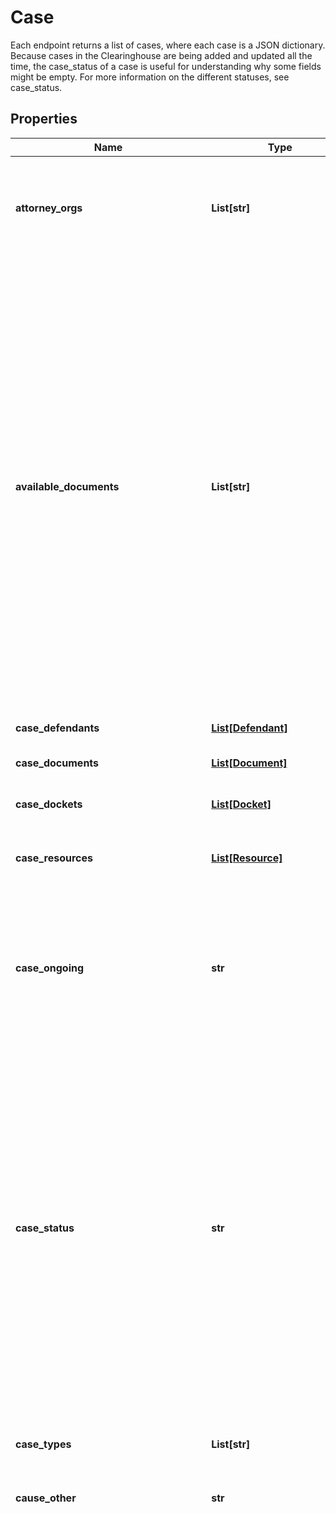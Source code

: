 # Case

Each endpoint returns a list of cases, where each case is a JSON dictionary. Because cases in the Clearinghouse are being added and updated all the time, the case_status of a case is useful for understanding why some fields might be empty. For more information on the different statuses, see case_status.

## Properties

Name | Type | Description | Notes
------------ | ------------- | ------------- | -------------
**attorney_orgs** | **List[str]** | Organizations that represent the plaintiff. The possible organizations for &#x60;&#x60;&#x60;attorney_orgs&#x60;&#x60;&#x60; come from a predefined list of public interest organizations. For a full list, including a description and link for each organization see [the Clearinhouse page on attorney organizations](https://clearinghouse.net/attorney-orgs) | [optional] 
**available_documents** | **List[str]** | A list of the types of documents available in the Clearinhouse for this case. For example, if the array includes \&quot;Complaint (any)\&quot;, then there is at least one document that is a complaint for the case. ***Any*** ***published*** ***opinion*** - A judicial opinion or oder that has been published in a reporter. For more information on what it means for an opinion to be published, see [Citations](https://api.clearinghouse.net/api-reference/objects/document/citations). ***Complaint*** ***(any)*** - A document that contains the facts underlying the lawsuit, the plaintiff&#39;s legal claims, and what the plaintiff would like the court to do. A complaint often starts a case. ***Injunctive (or Injunctive-like) Relief*** - A document that sets forth how a party will change its behavior. This could be a court order or a settlement. ***Monetary Relief*** - A document that awards monetary relief (e.g. damages) to a party. ***Non-settlement Outcome*** - A document that provides an outcome to a case that is not a settlement, e.g. a judgment. ***Trial Court Docket*** - The trial court docket for the case. This includes both dockets saved as PDF documents and dockets saved as Docket Entry objects. For more about the different ways we save dockets, see [Docket Entry](https://api.clearinghouse.net/api-reference/objects/docket-entry). ***U.S. Supreme Court merits opinion*** - A U.S. Supreme Court opinion that contains legal analysis (as opposed to e.g. only denying certiorari). ***None of the above*** - We have no documents that fall into the above categories. | [optional] 
**case_defendants** | [**List[Defendant]**](Defendant.md) | An array of Defendant objects. See [Defendant](https://api.clearinghouse.net/api-reference/objects/defendant). | [optional] 
**case_documents** | [**List[Document]**](Document.md) | A list of document objects. For descriptions of the document fields, see [Document](https://api.clearinghouse.net/api-reference/objects/document). | [optional] 
**case_dockets** | [**List[Docket]**](Docket.md) | An array of Docket objects, representing the dockets associated with the case. See [Docket](https://api.clearinghouse.net/api-reference/objects/docket). | [optional] 
**case_resources** | [**List[Resource]**](Resource.md) | A list of resource objects. For descriptions of the resource fields, see (Resource)[https://api.clearinghouse.net/api-reference/objects/resource]. | [optional] 
**case_ongoing** | **str** | Whether the case is ongoing. Possible values: ***Yes*** - There are still things that will happen in the case. ***Unknown*** - We aren&#39;t sure if anything else will happen. ***Perhaps, but long dormant*** - We think there might still be things to happen in the case, but nothing has happened for awhile. ***No reason to think so*** - We don&#39;t think the case is still ongoing, but we&#39;re not sure. ***No*** - The case is closed. If this field is empty, then check the [case_status](https://api.clearinghouse.net/api-reference/objects/case/case-status#case_status).  | [optional] 
**case_status** | **str** | The case_status indicates where a case is in the process of filling out the summary and metadata. Possible values:   ***Approved*** - The case&#39;s summary and metadata are complete.    ***Coding Complete*** - The case&#39;s metadata is complete, but the summary may not have been published yet and is likely awaiting internal review.    ***In Process (Public)*** - The case has been added to the Clearinghouse, but work on the summary and metadata has not started or is in progress. There may be a temporary 1-2 sentence summary, but it is likely that there is incomplete information.    The case status can be helpful in interpreting empty values for some fields. For example, if a case&#39;s order_start_year is empty and case_status is \&quot;In Process (Public)\&quot;, then it&#39;s possible the case did have an injunction (or injunctive-like order) but we have yet to enter in that piece of metadata. On the other hand, if order_start_year is empty, case_ongoing is \&quot;No\&quot;, and case_status is \&quot;Approved\&quot;, then there was no injunction (or injunctive-like order) in the case.  | [optional] 
**case_types** | **List[str]** | The case types that apply to the case. Every case has at least one type, and some will have multiple. For a full list of possible case types (with descriptions), see [here](https://clearinghouse.net/case-types). | [optional] 
**cause_other** | **str** | The case&#39;s cause(s) of action that are not in the Clearinghouse&#39;s predefined list. | [optional] 
**causes** | **List[str]** | The cause(s) of action for the case. If causes is an empty list, then check [cause_other](https://api.clearinghouse.net/api-reference/objects/case/causes-of-action#cause_other) for a cause of action not in the Clearinghouse&#39;s predefined list or check [case_status](https://api.clearinghouse.net/api-reference/objects/case/case-status#case_status). ***42 U.S.C. § 1981*** - This law prohibits race-based employment discrimination. ***42 U.S.C. § 1982*** - This law prohibits race-based discrimination in the sale or rental of property. ***42 U.S.C. § 1983*** - This law allows people to bring a lawsuit against persons acting under color of state law for violating federal constitutional or statutory rights. ***42 U.S.C. § 1985*** - This law allows people to bring a lawsuit for three types of conspiracy: (1) preventing an officer from performing their duties, (2) obstructing justice by intimidating a party, witness, or juror, and (3) depriving a person&#39;s rights or privileges. ***Administrative Procedure Act, 5 U.S.C. §§ 551 et seq. *** - This law governs federal administrative agencies and how they propose/establish regulations. It has been called a \&quot;constitution\&quot; for administrative law. ***Adoption Assistance and Child Welfare Act of 1980 (AACWA), 42 U.S.C. §§ 620 et seq.*** - This law&#39;s purpose was to (1) establish a program of adoption assistance, (2) strengthen foster care assistance, and (3) improve the child welfare, social services, and aid to families with dependent children programs. ***Adoption Assistance Program, 42 U.S.C. §§ 670 et seq.*** - This law gives funding to states to create programs that facilitate the adoption of children who would otherwise remain in long-term foster care. ***Age Discrimination in Employment Act (ADEA), 29 U.S.C. §§ 621 et seq.*** - This law prohibits age-based employment discrimination against people age 40 and older. ***Alien Tort Claims Act (ATCA), 28 U.S.C. §§ 1350*** - This law allows aliens to bring tort claims alleging violations of international law in federal district court. ***All Writs Act, 28 U.S.C. § 1651*** - This law allows courts to issue writs (legal orders). ***Americans with Disabilities Act (ADA), 42 U.S.C. §§ 12111 et seq.*** - This law prohibits discrimination against people with disabilities in employment, government services, public transit, businesses open to the public, telecommunications, and other activities. ***Child Abuse Prevention and Treatment Act, 42 U.S.C. §§ 5101 et seq.*** - This law provides federal funding for programs for prevention, identification, and treatment of child abuse and neglect. It also provides a minimum definition of \&quot;child abuse and neglect.\&quot; ***Civil Rights Act of 1957/1960, 52 U.S.C. § 10101 (previously 42 U.S.C. § 1971)*** - The Civil Rights Act of 1957 was the first post-Reconstruction civil rights law. Among other things, it allowed federal prosecutors to obtain injunctions against interfering with the right to vote (particularly for Black Americans). The Civil Rights Act of 1960 was enacted largely to address the shortcomings of the 1957 law. ***Civil Rights of Institutionalized Persons Act (CRIPA), 42 U.S.C. § 1997 et seq.*** - This law allows the Attorney General of the U.S. to review practices and conditions in state- and local-run prisons and jails. ***Clean Water Act (CWA), 33 U.S.C. § 1319 et seq.*** - This law regulates discharges of pollutants into U.S. waters and quality standards for surface waters. ***Clean Air Act, 42 U.S.C. §7401 et seq.*** - This law regulates air pollution. For example, it requires the EPA to adopt national air quality standards that states then must meet. ***Community Reinvestment Act, 12 U.S.C. § 2901*** - This law requires federal banking agencies to assess how well depository institutions (e.g. banks) are meeting the needs of their communities, including low- and moderate-income communities. ***Criminal Conspiracy to Violate Federal Rights, 18 U.S.C. § 241*** - This law makes it a federal crime to agree with others to violate federal rights while acting in a state capacity. ***Criminal Violation of Federal Rights Under Color of Law, 18 U.S.C. § 242*** - This law makes it a federal crime to violate federal rights while acting in a state capacity. ***Declaratory Judgment Act, 28 U.S.C. § 2201*** - This law allows courts to grant declaratory judgments as relief, but the law does not independently provide a basis for relief. ***Developmental Disabilities Assistance and Bill of Rights Act, 42 U.S.C. § 15001 et seq.*** - This law establishes programs for helping individuals with development disabilities and their families. ***Employee Retirement Income Security Act (ERISA), 29 U.S.C. § 1001*** - This law sets standards for most private retirement and health plans to provide protection for individuals on those plans. ***Endangered Species Act, 16 U.S.C. § 1531 et seq.*** - This law establishes protections for fish, wildlife, and plants that are listed as threatened or endangered; it also manages those lists of threatened or endangered species. ***Equal Credit Opportunity Act (ECOA), 15 U.S.C. § 1691*** - This law prohibits discrimination in activity under the Consumer Credit Protection Act and requires creditors to provide reasons for denying an applicant credit. ***Equal Pay Act, 29 U.S.C. § 206(d)*** - This law requires that men and women in the same workplace be given equal pay for equal work. ***Ex Parte Young (Federal) or Bivens*** - This combination enables damage suits brought against federal officials (see above). ***Ex parte Young (federal or state officials)*** - *Ex parte Young* enables injunctive suits brought against federal officials or state officials (see above). ***Fair Credit Reporting Act, 15 U.S.C. § 1681 (\&quot;FCRA\&quot;)*** - This law protects information collected by consumer reporting agencies. ***Fair Housing Act/Fair Housing Amendments Act (FHAA), 42 U.S.C. §§ 3601 et seq.*** - This law prohibits discrimination in housing, covering rentals, sales, mortgages, advertising, and other housing-related activities. ***Fair Labor Standards Act (FLSA), 29 U.S.C. §§ 201-219*** - This law establishes minimum wage, overtime pay, recordkeeping, and youth employment standards. ***False Claims Act, 31 U.S.C. § 3729*** - This law creates a penalty for anyone who knowingly submits, or causes to submit, false claims to the government. ***Federal Campaign Finance law, 2 U.S.C. §§ 431 et seq.*** - This law puts limits on campaign contributions to candidates for president and Congress. ***Federal Tort Claims Act (FTCA), 28 U.S.C. § 2674*** - This law authorizes damage suits against the federal government for torts of its employees. ***FISA Title III Warrant (Physical Search), 50 U.S.C. §§ 1821-1829*** - The Foreign Intelligence Surveillance Act (FISA) provides judicial and congressional oversight of government agencies engaging in foreign intelligence surveillance activities. Title III allows agencies to seek a warrant for physical searches to collect foreign intelligence. ***FISA Title IV order (pen register/trap-and-trace), 50 U.S.C. §§ 1841-1846*** - The Foreign Intelligence Surveillance Act (FISA) provides judicial and congressional oversight of government agencies engaging in foreign intelligence surveillance activities. Title IV allows agencies to seek an order authorizing the installation of pen register and trap-and-trace devices to collect foreign intelligence. ***FISA Title I Warrant (Electronic Surveillance), 50 U.S.C. §§ 1801-1812*** - The Foreign Intelligence Surveillance Act (FISA) provides judicial and congressional oversight of government agencies engaging in foreign intelligence surveillance activities. Title I allows agencies to seek a warrant for electronic surveillance to collect foreign intelligence. ***FISA Title VII targeting order (Sections 702, 703, 704), 50 U.S.C. 1881a, 1881b, 1881c - The Foreign Intelligence Surveillance Act (FISA) provides judicial and congressional oversight of government agencies engaging in foreign intelligence surveillance activities. Section 702 permits foreign intelligence surveillance targeting the communications of non-U.S. persons located abroad without needing to establish probable cause. There is a [special collection](https://clearinghouse.net/search/case/?special_collection&#x3D;5663) related to this cause of action. ***FISA Title V order (PATRIOT Act § 215, business records or other tangible things), 50 U.S.C. §§ 1861-1862*** - The Foreign Intelligence Surveillance Act (FISA) provides judicial and congressional oversight of government agencies engaging in foreign intelligence surveillance activities. Title V allows agencies to seek an order compelling certain businesses to release records in connection with a foreign intelligence investigation by the FBI. Section 215 of the PATRIOT Act (expired in 2020), expanded business records to include \&quot;any tangible thing.\&quot; ***Freedom of Information Act (FOIA), 5 U.S.C. § 552*** - This law requires disclosure of documents controlled by federal or state governments (or other public authorities) upon request. ***Habeas Corpus, 28 U.S.C. §§ 2241-2253; 2254; 2255*** - This law allows an individual files a civil suit challenging their criminal conviction. Habeas is generally considered an individual&#39;s last resort attempt to overturn their sentence. ***Help America Vote Act (HAVA), 52 U.S.C. § 20901 et seq (previously 42 U.S.C. § 15301 et seq)*** - This law addressed improvements to voting systems and voter access that were identified following the 2000 election. ***Illegal Immigration Reform and Immigrant Responsibility Act of 1996 (IIRIRA)*** - This law provides increased penalties for undocumented immigrants who commit crimes while in the U.S., allows for the deportation for undocumented immigrants who commit a misdemeanor or felony, and provides additional restrictions for asylum applications. ***Immigration and Nationality Act (INA), 8 U.S.C. §§ 1101 et seq.*** - This law covers many aspects of immigration law, such as naturalization and refugee assistance. ***Immigration Reform and Control Act of 1986 (IRCA)*** - This law prohibits knowingly employing illegal immigrants. ***Indv. w/ Disab. Educ. Act (IDEA), Educ. of All Handcpd. Children Act , 20 U.S.C. § 1400*** - These laws ensure that children with disabilities have access to free appropriate education, including special education and related services. ***Juvenile Justice Act, 42 U.S.C. § 5672*** - A section of the Juvenile Justice and Delinquency Prevention Act, which supports local and state efforts to prevent delinquency and improve juvenile justice systems. ***Mandamus, 28 U.S.C. § 1361*** - This law authorizes federal courts to compel government employees to do their duty. ***Medicaid, 42 U.S.C §1396 (Title XIX of the Social Security Act)*** - Medicaid provides health coverage to eligible low-income adults, children, pregnant women, elderly adults and people with disabilities. ***Medicare, 42 U.S.C. 1395-1395lll (Title XVIII of the Social Security Act)*** - Medicare provides health coverage to individuals 65 and older, certain younger individuals with disabilities, and those with End-Stage Renal Disease. ***Migrant and Seasonal Agricultural Workers Protection Act, 29 U.S.C. §§ 1801-1871*** - This law protects migrant and seasonal agricultural workers by establishing employment standards related to wages, housing, transportation, disclosures and recordkeeping. ***National Environmental Protection Act, 42 U.S.C. §§ 4321–4370f*** - This law requires federal agencies to assess the environmental effects of their proposed actions prior to making decisions. ***National Labor Relations Act*** - This law provides private-sector employees the fundamental right to seek better working conditions and designation of representation without fear of retaliation. ***National Voter Registration Act (\&quot;Motor Voter law\&quot;), 52 U.S.C. § 20501 (previously 42 U.S.C. § 1973gg)*** - This law requires state governments to offer simplified voter registration processes for any eligible person who applies for or renews a driver&#39;s license or applies for public assistance. The law also allows the DOJ to bring civil actions in federal court to enforce its requirements. ***Nursing Care Reform Act of 1987/ Omnibus Reconciliation Act*** - The Nursing Home Reform Act was passed as part of the Omnibus Reconciliation Act of 1987, which establishes performance standards for nursing homes. ***Protection and Advocacy for Individuals with Mental Illness (PAIMI) Act, 42 U.S.C. § 10801*** - This law protects the rights of individuals with mental illnesses. ***Protection and Advocacy of Individual Rights (PAIR), 29 U.S.C. § 794e*** - This law supports the protection and advocacy system in each state to protect the legal and human rights of individuals with disabilities. ***Racketeer Influenced and Corrupt Organizations Act (RICO), 18 U.S.C. §§ 1961 et seq.*** - This law authorizes civil lawsuits for acts performed as part of an ongoing criminal organization. ***Religious Freedom Rest. Act/Religious Land Use and Inst. Persons Act (RFRA/RLUIPA)*** - RFRA provided a \&quot;strict scrutiny\&quot; standard for evaluating generally applicable and neutral laws that pose a burden on someone&#39;s religious practice. RLUIPA applied the same principle to state and local governments. ***Resource Conservation and Recovery Act (RCRA), 42 U.S.C. § 6928 et seq.*** - This law the proper management of hazardous and non-hazardous solid waste. ***Section 504 (Rehabilitation Act), 29 U.S.C. § 701*** - This law guarantees certain rights to people with disabilities. ***Social Security (Title XX), 42 U.S.C. §§ 1397 et seq.*** - Also known as the Social Services Block Grant, Title XX provides federal funding to states and territories to support social services for vulnerable children, adults, and families. ***State Anti-Discrimination Law*** - Any state law (as opposed to a federal law) that prohibits discrimination. ***State law*** - Any state law (as opposed to a federal law). ***Title IV, Civil Rights Act of 1964, 42 U.S.C. § 2000c et seq.*** - This law prohibits segregation and discrimination in public school and university systems. It authorizes the U.S. Attorney General to bring enforcement actions. ***Title IX of the Education Amendments of 1972, 20 U.S.C. §§ 1681 et seq.*** - This law prohibits sex (including pregnancy, sexual orientation, and gender identity) discrimination in any education program or activity receiving federal financial assistance. ***Title VI, Civil Rights Act of 1964, 42 U.S.C. § 2000d et seq.*** - This law prohibits discrimination by recipients of federal financial assistance. It authorizes federal agencies to conduct investigations and (in some cases) private individuals to bring lawsuits. ***Title VII (including PDA), 42 U.S.C. § 2000e*** - This law prohibits discrimination in employment on the basis of \&quot;race, color, religion, sex, or national origin.\&quot; It authorizes lawsuits brought by the Equal Employment Opportunity Commission (EEOC), the DOJ, and private individuals. ***Trafficking Victims Protection Act (TVPA), 18 U.S.C. § 1589*** - This law prohibits human trafficking and provides for protection of human trafficking victims. ***Uniformed and Overseas Citizens Absentia Voting Act, 52 U.S.C. § 20301 (previously 42 U.S.C. § 1973ff et seq.)*** - This law requires states and territories to allow absentee voting for members of the U.S. military, their families, and U.S. citizens living abroad. ***Uniformed Services Employment and Reemployment Rights Act (USERRA), 38 U.S.C. § 4301*** - This law prohibits employment discrimination against members of the U.S. military and veterans on the basis of their service. ***Violent Crime and Law Enforcement Act, 34 U.S.C. § 12601 (previously 42 U.S.C. § 14141)*** - This law addresses crime and law enforcement. Among many other things, it defines and classifies various crimes. ***Voting Accessibility law, 52 U.S.C. § 20102 (previously 42 U.S.C. §§ 1973ee et seq.)*** - This law requires accessible polling places in federal elections for elderly individuals and people with disabilities (or alternative means of voting). ***Voting Rights Act, section 203 (language minority provision), 52 U.S.C. § 10503 (previously 42 U.S.C. § 1973aa-1a)*** - This law requires that all election information that is available in English also be available in the language of specific minority communities. ***Voting Rights Act, section 208 (assistance for disabled persons), 52 U.S.C. § 10508 (previously 42 U.S.C. § 1973aa-6)*** - This law provides for voters who need assistance to vote by reason of blindness, disability, or inability to read or write. ***Voting Rights Act, section 2, 52 U.S.C. § 10301 (previously 42 U.S.C. § 1973)*** - This law prohibits voting practices and procedures that discriminate on the basis of race, color or membership in a language minority group. ***Voting Rights Act, section 5, 52 U.S.C. § 10304 (previously 42 U.S.C. § 1973c)*** - This law provides a preclearance requirement whereby changes in voting practices and procedures in certain locations must be found to have no discriminatory purpose or effect before those changes can be put into place. ***Voting Rights Act, unspecified, 52 U.S.C. § 10301 et seq (previously 42 U.S.C § 1973 et seq.)*** - The Voting Rights Act protects the right to vote for minority populations (and was originally enacted to overcome barriers for Black Americans to vote). This option is a catch-all option for provisions that don&#39;t have their own option (above).  | [optional] 
**class_action_granted** | **str** | Whether the court granted the class action. For more information on class actions, see [class_action_sought](https://api.clearinghouse.net/api-reference/objects/case/parties#class_action_sought). ***null*** - This field has not been set yet. This is likely because the case&#39;s metadata is not complete – see [case_status](https://api.clearinghouse.net/api-reference/objects/case/case-status#case_status). ***Granted*** - The court granted the class action. This includes certifying the class for litigation and for just settlement. ***Denied*** - The court denied the class action, and so no class was certified. ***Pending*** - The plaintiffs sought a class action, but the court has not ruled on it (yet). ***Withdrawn*** - The plaintiffs sought a class action, but they withdrew the motion before the court ruled on it. ***Mooted before ruling*** - The plaintiffs sought a class action, but before the court could rule on it, something happened so as to render that decision irrelevant. ***Not sought*** - The plaintiffs did not seek a class action. ***Unknown*** - We don&#39;t know if the court granted a class action. | [optional] 
**class_action_sought** | **str** | Whether a party sought a class action lawsuit. A class action is a type of lawsuit where one or more plaintiffs can sue on behalf of a larger group, known as a \&quot;class.\&quot; As part of a class action, the plaintiffs must ask the court to \&quot;certify\&quot; a class. In rare cases, this may apply to defendants; that is, the court may certify a class for the defendants. ***null*** - This field has not been set yet. This is likely because the case&#39;s metadata is not complete – see [case_status](https://api.clearinghouse.net/api-reference/objects/case/case-status#case_status). ***Yes*** - The plaintiffs sought a class action. ***No*** - The plaintiffs did not seek a class action. ***Unknown*** - We don&#39;t know if the plaintiffs sought a class action. | [optional] 
**closing_year** | **int** | The last year of any activity in a case, in the format YYYY. If terminating_date is not empty, then closing_year should equal the year of terminating_date. See [terminating_date](https://api.clearinghouse.net/api-reference/objects/case/key-dates#terminating_date) for more information. | [optional] 
**court** | **str** | The court where a case starts. If a case entry concerns litigation that happens in multiple courts (e.g. appeals, consolidations), court remains the first court relevant to the case. There are several types of courts:   ***no court*** - This is for cases where no court was involved, e.g. private out-of-court settlements, U.S. Department of Justice investigations. Ex: No Court    ***state courts*** - Courts part of a state&#39;s judicial system. If a case&#39;s court is a state court, it must be a court associated with state. Because each state has its own way of organizing courts, we have three generic options for each state: trial court, appellate court, and supreme court. Trial courts are the courts where cases typically start, appellate courts hear cases on appeal, and the supreme court is the highest court in the state. Note: These do NOT necessarily correspond to the names of the courts. For example, \&quot;New York state supreme court\&quot; refers to the New York Court of Appeals, while \&quot;New York state trial court\&quot; refers to the New York Supreme Courts. Ex. Michigan state trial court, Ohio state appellate court, New York state supreme court      ***U.S. district courts*** - The trial courts of the U.S. federal judicial system. Each judicial district covers one U.S. state or one portion of a state. There is at least one judicial district for each state, the District of Columbia, Puerto Rico, Guam, the Northern Mariana Islands, and the Virgin Islands. If a case&#39;s court is a U.S. district court, it must be a court associated with state. Ex. District of Massachusetts, District of Columbia, Western District of Washington, Northern District of Illinois, District Court for the Northern Mariana Islands, District Court of the Virgin Islands      ***U.S. appellate courts*** - The intermediate courts of the U.S. federal judicial system. The courts of appeal are divided into 11 numbered circuits, each of which covers multiple states. In addition, there are circuits for the District of Columbia and the Federal Circuit. If a case&#39;s court is a U.S. appellate court, it must be a court associated with state. Note: The space between \&quot;U.\&quot; and \&quot;S.\&quot; is a typo that may be fixed in a future update. Ex. U. S. Court of Appeals for the First Circuit, U. S. Court of Appeals for the District of Columbia Circuit, U. S. Court of Appeals for the Federal Circuit      ***U.S. Supreme Court*** - The highest court in the U.S. federal judicial system. Ex: Supreme Court of the United States      ***specialty courts (FISA)*** - The Foreign Intelligence Surveillance Act of 1978 (FISA) established these courts to oversee government requests for foreign intelligence surveillance warrants by federal law enforcement agencies.      ***specialty courts (international trade)*** - This court is for civil cases arising out of U.S. customs and international trade laws.      ***specialty courts (veterans claims)*** - This court receives appeals of decisions by the Board of Veterans&#39; Appeals. This court is part of the U.S. federal judicial system and not part of the Department of Veteran Affairs.      ***specialty courts (multidistrict litigation)*** - Known informally as \&quot;the MDL Panel,\&quot; the JPML oversees the process of transferring similar cases in different districts in order to coordinate or consolidate pretrial proceedings.  | [optional] 
**custom_issues** | **List[str]** | Case issues that aren&#39;t part of the Clearinghouse&#39;s predefined choices. For examples of custom issues that have been added to the Clearinghouse, see [Case Custom Issue](https://api.clearinghouse.net/api-reference/endpoints/issues/case-custom-issue). | [optional] 
**defendant_payment** | **str** | How much the defendants paid as a result of the lawsuit. This is the combined amount for all damages, attorneys&#39; fees, and any other costs. For cases where many payments happen over the course of some period of time (especially attorneys&#39; fees), this value may not include all of the payments. The format of this string varies, but here are some examples of how this string might be formatted: 5000 5000.00 5,000 5,000.00 $5,000 $5,000.00 In addition, sometimes this string contains text when we do not have an exact number. For example: redacted from court transcript roughly $1,000,000   up to $1 billion   If this string is empty, there are a few possible reasons: we do not know how much the defendants paid, the defendants did not pay anything, or the case is still going. Also the case&#39;s metadata may not be complete – see case_status.  | [optional] 
**docket_status** | **str** | The status of the main docket for the case. ***null*** - This field has not been set yet. This is likely because the case&#39;s metadata is not complete – see [case_status](https://api.clearinghouse.net/api-reference/objects/case/case-status#case_status). ***Complete as of retrieval date*** - The docket is complete up to the date it was last retrieved. The docket entries may be present as [Docket Entry](https://api.clearinghouse.net/api-reference/objects/docket-entry) objects or as one of the case&#39;s document. ***Incomplete*** - We have only part of the docket. ***None*** - We have no docket for this case. This might be because there is no docket or because we do not have access to the docket. | [optional] 
**filing_date** | **str** | The date the case was filed, in the format \&quot;YYYY-MM-DD\&quot;. This is generally the date of the (first) complaint. If filing_date is empty, we do not know when the case was originally filed or the case was not filed (see [never_filed](https://api.clearinghouse.net/api-reference/objects/case/key-dates#never_filed)). (Also check the [case_status](https://api.clearinghouse.net/api-reference/objects/case/case-status#case_status).) | [optional] 
**filing_year** | **int** | The year the case was filed, in the format YYYY. If filing_date is not empty, then filing_year should equal the year of filing_date. See [filing_date](https://api.clearinghouse.net/api-reference/objects/case/key-dates#filing_date) for more information. | [optional] 
**id** | **int** | The case&#39;s ID. Each case&#39;s ID is unique. | [optional] 
**injuction_duration** | **int** | The duration, in months, that an injunction (preliminary or permanent) or temporary restraining order lasted. If injunction_duration is empty, it may be because there was no injunction in the case or because the injunction is ongoing (and has no end date yet). | [optional] 
**issues** | **List[str]** | An array of issues. Issues are strings that are categorized into buckets based on their relation to others. Each of the following subheaders (for example, \&quot;Reproductive rights\&quot;) is one such bucket, and that is reflected in the strings themselves. For example, \&quot;Reproductive rights: Admitting privileges\&quot; corresponds to the issue \&quot;Admitting privileges\&quot; found within the \&quot;Reproductive rights\&quot; bucket. For a full list of issues see [issues](https://api.clearinghouse.net/api-reference/objects/case/issues)  | [optional] 
**last_checked_date** | **str** | The date that the case was last checked – i.e. the case is up to date as of the last_checked_date. This string is in the format \&quot;YYYY-MM-DDTHH:MM:ssTZ\&quot;. | [optional] 
**main_docket** | [**Docket**](Docket.md) |  | [optional] 
**name** | **str** | The name of the case. Although a case&#39;s name may change as the case progresses, we generally do not update this field. | [optional] 
**never_filed** | **bool** | If the case was never filed, this field is True. If never_filed is True, both filing_date and filing_year should be empty. | [optional] 
**non_docket_case_number** | **str** | A case number associated with the case that is not a docket number. This is often used for U.S. Department of Justice (DOJ) and Equal Employment Opportunity Commission (EEOC) investigations. | [optional] 
**non_docket_case_number_type** | **str** | ***null*** - There is no non-docket case number. ***DJ*** - U.S. Department of Justice ***EEOC*** - U.S. Equal Employment Opportunity Commission ***OCR*** - U.S. Department of Education, Office of Civil Rights ***other*** - The non-docket case number comes from an organization that is not in this list. See [non_docket_case_number_type_other](https://api.clearinghouse.net/api-reference/objects/case/dockets#non_docket_case_number_type_other).  | [optional] 
**non_docket_case_number_type_other** | **str** | The non-docket case number&#39;s type, if non_docket_case_number_type is \&quot;other\&quot;. Otherwise, this will be an empty string. | [optional] 
**order_end_year** | **int** | The last year of an injunction or injunctive-like relief, in the format YYYY. This applies only if there was an injunction or injunctive-like relief in the case. If an injunction is a permanent injunction, then there will be no order_end_year (and [permanent_injunction](https://api.clearinghouse.net/api-reference/objects/case/key-dates#permanent_injunction) will be true). If the injunction was still in effect at the time the case&#39;s metadata was updated, then there order_end_year will be empty. | [optional] 
**order_start_year** | **int** | The first year of an injunction or injunctive-like relief, in the format YYYY. This applies only if there was an injunction or injunctive-like relief in the case. | [optional] 
**permanent_injuction** | **bool** | Whether the injunction or injunctive-like relief was set to last forever (i.e. there is no end date). An injunction is typically a court order requiring a party to do (or stop doing) a specific action. If permanent_injunction is true, then order_end_year will both be empty. | [optional] 
**plaintiff_description** | **str** | A description of the people or entities that brought the lawsuit. We generally avoid including names of individuals (e.g. \&quot;an incarcerated person\&quot;), but we do sometimes include organization names (e.g. \&quot;U.S. Department of Justice\&quot;). If the plaintiffs sought a class action (see [class_action_sought](https://api.clearinghouse.net/api-reference/objects/case/parties#class_action_sought)), then plaintiff_description is typically the class definition (abridged if necessary). | [optional] 
**prevailing_party** | **str** | Which party \&quot;won\&quot; the case. This doesn&#39;t necessarily have to be by a formal judgment; we also look at what relief has been awarded, whether through court orders or settlements, to determine which party prevailed. ***Plaintiff*** - The plaintiff(s) obtained any sort of relief, even if minor. ***Defendant*** - The defendant(s) prevailed. ***Mixed*** - Both sides received some of what they were hoping for. ***None Yet/None*** - Neither side prevailed or there is no outcome yet. ***Unknown*** - We don&#39;t know which side prevailed. If there has been a district court judgment but the case is pending appeal, prevailing_party reflects who won in district court. If this field is an empty array, then the case&#39;s metadata is likely not complete – see [case_status](https://api.clearinghouse.net/api-reference/objects/case/case-status#case_status).  | [optional] 
**pro_se_status** | **str** | Whether the case had a plaintiff that was pro se. A plaintiff without a lawyer is known as a pro se plaintiff. ***null*** - This field has not been set yet. This is likely because the case&#39;s metadata is not complete – see [case_status](https://api.clearinghouse.net/api-reference/objects/case/case-status#case_status). ***Yes*** - The plaintiff was pro se, i.e. without a lawyer. ***No*** - The plaintiff was not pro se, i.e. represented by a lawyer. ***Unknown*** - We don&#39;t know if the plaintiff was represented by a lawyer. | [optional] 
**public_interest_lawyer** | **str** | Whether any lawyer representing one of the parties is a public interest lawyer. \&quot;Public interest\&quot; encompasses many things, and is generally thought to concern the protection of individual rights, advancement of justice, and improvements for the good of the general public. Government lawyers count if the government is the plaintiff, but not if the government is the defendant. ***null*** - This field has not been set yet. This is likely because the case&#39;s metadata is not complete – see [case_status](https://api.clearinghouse.net/api-reference/objects/case/case-status#case_status). ***Yes*** - At least one lawyer representing one of the parties is a public interest lawyer. ***No*** - No lawyer representing a party is a public interest lawyer. ***Unknown*** - We don&#39;t know if the lawyers are public interest lawyers. If there are any organizations in the [attorney_orgs](https://api.clearinghouse.net/api-reference/objects/case/parties#attorney_orgs) array, then public_interest_lawyer will be \&quot;Yes\&quot;. | [optional] 
**relief_natures** | **List[str]** | What kind of relief was awarded in the case. (If a type of relief was sought but denied, it is not included here.) ***Attorneys fees*** - Money awarded to compensate the attorneys on the other side. ***Declaratory Judgment*** - A judgment that states the court&#39;s authoritative opinion. Unlike an injunction (below), a declaratory judgment does not require a party to take action or pay money. ***Injunction/Injunctive-like Settlement*** - An injunction is a court order that requires a party to stop or start doing something. An injunctive-like settlement is for when the case settles before an injunction can be issued, but the terms of the settlement require a party to stop or start doing something (likely what the plaintiffs sought an injunction for in the first place). ***Criminal Conviction*** - In a criminal case, a final judgment on a verdict of guilty, a plea of guilty, or a plea of nolo contendere (where a criminal defendant does not accept or deny responsibility for the charges but agrees to accept punishment). ***Damages*** - Money awarded in the case. This can include compensatory damages (to compensate the victim) and punitive damages (to punish the offending party). ***Document/information produced*** - Where the defendant(s) provided the requested documents or information. This is common with Freedom of Information Act (FOIA) cases. ***Habeas relief*** - An individual successfully challenged their criminal conviction and imprisonment in a civil suit. Habeas is generally considered an individual&#39;s last resort attempt to overturn their sentence. ***Preliminary injunction/Temp. restraining order*** - An order issued before the final judgment of the case that requires a party to stop or start doing something. ***Warrant/Order allowing surveillance*** - In cases before the Foreign Intelligence Surveillance Court (FISA Court), a warrant or order for electronic surveillance of someone suspected of spying with or for a foreign government. ***None*** - No relief was awarded in the case. ***None yet*** - There could still be relief awarded in the case, but the case is ongoing. ***Unknown*** - We do not know what relief was awarded in the case. If this field is an empty array, then the case&#39;s metadata is likely not complete – see [case_status](https://api.clearinghouse.net/api-reference/objects/case/case-status#case_status). | [optional] 
**relief_nature_other** | **str** | Types of relief awarded that are not in the Clearinghouse&#39;s predefined list. It is rare for a case to have something for this field; in most cases, relief_nature_other will be an empty string. | [optional] 
**relief_sources** | **List[str]** | The source of the relief awarded in the case. The values \&quot;None\&quot;, \&quot;None yet\&quot;, and \&quot;Unknown\&quot; correspond to the same options under [relief_natures](https://api.clearinghouse.net/api-reference/objects/case/outcome#relief_natures). ***Litigation*** - The relief was ordered through a court order. ***Settlement*** - The relief was a result of a settlement agreement. ***None*** - No relief was awarded in the case. ***None yet*** - There could still be relief awarded in the case, but the case is ongoing. ***Unknown*** - We do not know what relief was awarded in the case. If this field is an empty array, then the case&#39;s metadata is likely not complete – see [case_status](https://api.clearinghouse.net/api-reference/objects/case/case-status#case_status). | [optional] 
**settlement_agreement** | **List[str]** | The form of the settlement agreement, if there is one in the case. ***Conditional Dismissal*** - When the plaintiff agrees to dismiss the case if and only if the defendant complies with some settlement terms. If the defendant fails to live up to those terms, the result is the reinstitution of the case. ***Confession of Judgment*** - When the defendant agrees to liability. This is very unusual. ***Court Approved Settlement or Consent Decree*** - If the parties agree to a settlement, and the court issues an order approving it. This is very common. ***Private Settlement Agreement*** - If the parties agree to a settlement that is not approved by the court. The settlement terms are often private. ***Voluntary Dismissal*** - When the plaintiff movees to dismiss the case, and the court grants the motion. This is often done by agreement when the parties settle for monetary damages but no injunction. If there is no settlement agreement in the case, then this field will be an empty array. | [optional] 
**settlement_judgment_date** | **str** | The date of the first judgment or settlement in the case, in the format \&quot;YYYY-MM-DD\&quot;. If settlement_judgment_date is empty, then there may not be a judgment or settlement in the case (yet). (Also check the [case_status](https://api.clearinghouse.net/api-reference/objects/case/case-status#case_status).) | [optional] 
**settlement_judgment_year** | **int** | The year of the first judgment or settlement in the case, in the format YYYY. If settlement_judgment_date is not empty, then settlement_judgment_year should equal the year of settlement_judgment_date. See [settlement_judgment_date](https://api.clearinghouse.net/api-reference/objects/case/key-dates#settlement_judgment_date) for more information. | [optional] 
**special_collections** | **List[str]** | The special collections that a case belongs to. Special collections are pre-tagged groupings of cases that we think might be of particular interest. If the case does not belong to any special collections, special_collections is an empty array. For a full list of possible special collections (with descriptions), see [here](https://clearinghouse.net/collections). | [optional] 
**state** | **str** | The state in which the case happens. This is typically a U.S. state, but other possible values for this field are U.S. territories, the District of Columbia, \&quot;- International -\&quot;, \&quot;- United States (national) -\&quot;, and \&quot;Other\&quot;. Typically cases occur all in one state, but if a case entry concerns litigation that happens in multiple states, state will be the main state of the case. In cases where there are appeals to courts that cover multiple states (e.g. the Supreme Court of the United States), state is the state where the case originated. | [optional] 
**summary** | **str** | A summary of the case, formatted in HTML. | [optional] 
**summary_published_date** | **str** | The date and time that the summary was published, in the format \&quot;YYYY-MM-DDTHH:MM:[ss[.uuuuuu]][TZ]\&quot;. The time zone (TZ) will be either -5:00 for Eastern Standard Time or -4:00 for Eastern Daylight Time. | [optional] 
**summary_short** | **str** | An abridged summary of the case. | [optional] 
**summary_tiny** | **str** | A 1-2 sentence summary of the case. We use tiny summaries to post tweets on the [Clearinghouse&#39;s Twitter account](https://twitter.com/civilrightsch) (where we append a link to the case), so tiny summaries are limited to 257 characters. | [optional] 
**terminating_date** | **str** | The last date of any activity in a case, in the format \&quot;YYYY-MM-DD\&quot;. \&quot;Any activity\&quot; includes things like ongoing injunctions, monitoring, waiting for status reports, and other events that might happen after a judgment has been issued or the parties reach a settlement. If terminating_date is empty, then the case has not ended yet or we do not know when the case ended. (Also check the [case_status](https://api.clearinghouse.net/api-reference/objects/case/case-status#case_status).) If terminating_date is not empty, then case_ongoing should be either \&quot;No\&quot; or \&quot;No reason to think so.\&quot; See [case_ongoing](https://api.clearinghouse.net/api-reference/objects/case/case-details#case_ongoing) for more information. | [optional] 
**clearinghouse_link** | **str** | The URL to the case on the [Clearinghouse site](https://clearinghouse.net/), which takes the format \&quot;clearinghouse.net/case/{id}\&quot;. | [optional] 
**is_action** | **bool** |  | [optional] 
**plaintiff_type** | [**List[CasePlaintiffTypeInner]**](CasePlaintiffTypeInner.md) | Issues that fall under [Plaintiff Type](https://api.clearinghouse.net/api-reference/objects/case/issues#plaintiff-type). [Plaintiff Type](https://api.clearinghouse.net/api-reference/objects/case/issues#plaintiff-type) issues appear both in this array and in the issues array. For more information, see [Plaintiff Type](https://api.clearinghouse.net/api-reference/objects/case/issues#plaintiff-type). | [optional] 
**defendant_type** | [**List[CasePlaintiffTypeInner]**](CasePlaintiffTypeInner.md) | Issues that fall under [Defendant-type](https://api.clearinghouse.net/api-reference/objects/case/issues#defendant-type). [Defendant-type](https://api.clearinghouse.net/api-reference/objects/case/issues#defendant-type) issues appear both in this array and in the issues array. For more information, see [Defendant-type](https://api.clearinghouse.net/api-reference/objects/case/issues#defendant-type). | [optional] 
**facility_type** | [**List[CasePlaintiffTypeInner]**](CasePlaintiffTypeInner.md) | Issues that fall under [Type of Facility](https://api.clearinghouse.net/api-reference/objects/case/issues#type-of-facility). [Type of Facility](https://api.clearinghouse.net/api-reference/objects/case/issues#type-of-facility) issues appear both in this array and in the issues array. For more information, see [Type of Facility](https://api.clearinghouse.net/api-reference/objects/case/issues#type-of-facility). | [optional] 
**constitutional_clause** | [**List[CasePlaintiffTypeInner]**](CasePlaintiffTypeInner.md) | Issues that fall under [Constitutional Clause](https://api.clearinghouse.net/api-reference/objects/case/issues#constitutional-clause). [Constitutional Clause](https://api.clearinghouse.net/api-reference/objects/case/issues#constitutional-clause) issues appear both in this array and in the issues array. For more information, see [Constitutional Clause](https://api.clearinghouse.net/api-reference/objects/case/issues#constitutional-clause). | [optional] 
**special_case_type** | [**List[CasePlaintiffTypeInner]**](CasePlaintiffTypeInner.md) | Issues that fall under [Special Case Type](https://api.clearinghouse.net/api-reference/objects/case/issues#special-case-type). [Special Case Type](https://api.clearinghouse.net/api-reference/objects/case/issues#special-case-type) issues appear both in this array and in the issues array. For more information, see [Special Case Type](https://api.clearinghouse.net/api-reference/objects/case/issues#special-case-type). | [optional] 
**content_of_injunction** | [**List[CasePlaintiffTypeInner]**](CasePlaintiffTypeInner.md) | Issues that fall under [Content of Injunction](https://api.clearinghouse.net/api-reference/objects/case/issues#content-of-injunction). [Content of Injunction](https://api.clearinghouse.net/api-reference/objects/case/issues#content-of-injunction) issues appear both in this array and in the issues array. For more information, see [Content of Injunction](https://api.clearinghouse.net/api-reference/objects/case/issues#content-of-injunction). | [optional] 

## Example

```python
from openapi_client.models.case import Case

# TODO update the JSON string below
json = "{}"
# create an instance of Case from a JSON string
case_instance = Case.from_json(json)
# print the JSON string representation of the object
print(Case.to_json())

# convert the object into a dict
case_dict = case_instance.to_dict()
# create an instance of Case from a dict
case_from_dict = Case.from_dict(case_dict)
```
[[Back to Model list]](../README.md#documentation-for-models) [[Back to API list]](../README.md#documentation-for-api-endpoints) [[Back to README]](../README.md)


